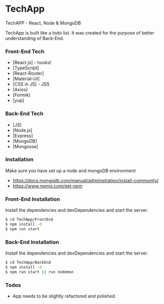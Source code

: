 # TechApp
TechAPP - React, Node &amp; MongoDB

TechApp is built like a todo list. It was created for the purpose of better understanding of Back-End.

### Front-End Tech

- [React.js] - hooks!
- [TypeScript]
- [React-Router]
- [Material-UI]
- [CSS in JS] - JSS
- [Axios]
- [Formik]
- [yup]

### Back-End Tech

- [JS]
- [Node.js]
- [Express]
- [MongoDB]
- [Mongosse]

### Installation

Make sure you have set up a node and mongoDB environment

- https://docs.mongodb.com/manual/administration/install-community/
- https://www.npmjs.com/get-npm

### Front-End Installation

Install the dependencies and devDependencies and start the server.

```sh
$ cd TechApp/FrontEnd
$ npm install -d
$ npm run start
```

### Back-End Installation

Install the dependencies and devDependencies and start the server.

```sh
$ cd TechApp/BackEnd
$ npm install -d
$ npm run start || run nodemon
```

### Todos

- App needs to be slightly refactored and polished.
